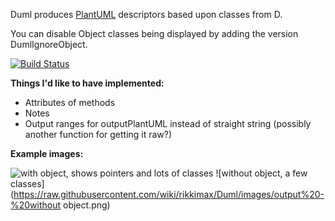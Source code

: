 Duml produces [PlantUML](http://plantuml.com/) descriptors based upon classes from D.

You can disable Object classes being displayed by adding the version DumlIgnoreObject.

[![Build Status](http://1.vps.cattermole.co.nz/jenkins/job/duml/badge/icon)](http://1.vps.cattermole.co.nz/jenkins/job/duml/)

__Things I'd like to have implemented:__
- Attributes of methods
- Notes
- Output ranges for outputPlantUML instead of straight string (possibly another function for getting it raw?)

__Example images:__

![with object, shows pointers and lots of classes](https://raw.githubusercontent.com/wiki/rikkimax/Duml/images/output%20v0.1.0.png)
![without object, a few classes](https://raw.githubusercontent.com/wiki/rikkimax/Duml/images/output%20-%20without object.png)
